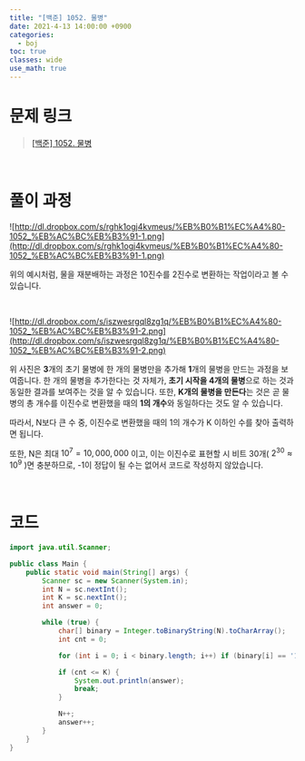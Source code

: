 ```yaml
---
title: "[백준] 1052. 물병"
date: 2021-4-13 14:00:00 +0900
categories:
  - boj
toc: true
classes: wide
use_math: true
---
```


# 문제 링크

> [[백준] 1052. 물병](https://www.acmicpc.net/problem/1052)

<br>

# 풀이 과정

![http://dl.dropbox.com/s/rghk1ogj4kvmeus/%EB%B0%B1%EC%A4%80-1052_%EB%AC%BC%EB%B3%91-1.png](http://dl.dropbox.com/s/rghk1ogj4kvmeus/%EB%B0%B1%EC%A4%80-1052_%EB%AC%BC%EB%B3%91-1.png)

위의 예시처럼, 물을 재분배하는 과정은 10진수를 2진수로 변환하는 작업이라고 볼 수 있습니다.

<br>

![http://dl.dropbox.com/s/iszwesrgql8zg1q/%EB%B0%B1%EC%A4%80-1052_%EB%AC%BC%EB%B3%91-2.png](http://dl.dropbox.com/s/iszwesrgql8zg1q/%EB%B0%B1%EC%A4%80-1052_%EB%AC%BC%EB%B3%91-2.png)

위 사진은 **3**개의 초기 물병에 한 개의 물병만을 추가해 **1**개의 물병을 만드는 과정을 보여줍니다. 한 개의 물병을 추가한다는 것 자체가, **초기 시작을 4개의 물병**으로 하는 것과 동일한 결과를 보여주는 것을 알 수 있습니다. 또한, **K개의 물병을 만든다**는 것은 곧 물병의 총 개수를 이진수로 변환했을 때의 **1의 개수**와 동일하다는 것도 알 수 있습니다.

따라서, N보다 큰 수 중, 이진수로 변환했을 때의 1의 개수가 K 이하인 수를 찾아 출력하면 됩니다.

또한, N은 최대 $10^7 = 10,000,000$ 이고, 이는 이진수로 표현할 시 비트 30개( $2^{30} \approx 10^9$ )면 충분하므로, -1이 정답이 될 수는 없어서 코드로 작성하지 않았습니다.

<br>

# 코드

```java
import java.util.Scanner;

public class Main {
    public static void main(String[] args) {
        Scanner sc = new Scanner(System.in);
        int N = sc.nextInt();
        int K = sc.nextInt();
        int answer = 0;

        while (true) {
            char[] binary = Integer.toBinaryString(N).toCharArray();
            int cnt = 0;

            for (int i = 0; i < binary.length; i++) if (binary[i] == '1') cnt++;

            if (cnt <= K) {
                System.out.println(answer);
                break;
            }

            N++;
            answer++;
        }
    }
}
```
